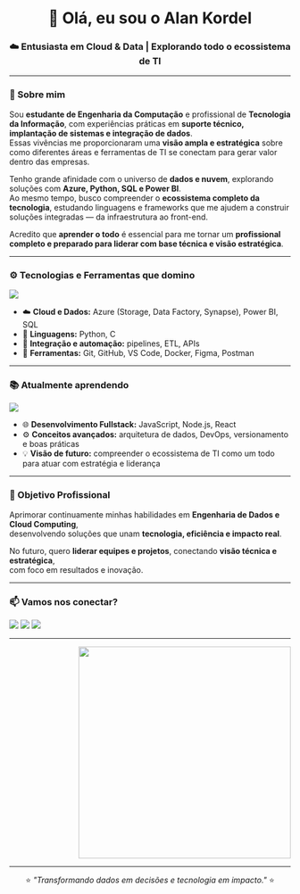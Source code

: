 <h1 align="center">👋 Olá, eu sou o Alan Kordel</h1>
<h3 align="center">☁️ Entusiasta em Cloud & Data | Explorando todo o ecossistema de TI</h3>

---

### 💼 Sobre mim

Sou **estudante de Engenharia da Computação** e profissional de **Tecnologia da Informação**, com experiências práticas em **suporte técnico, implantação de sistemas e integração de dados**.  
Essas vivências me proporcionaram uma **visão ampla e estratégica** sobre como diferentes áreas e ferramentas de TI se conectam para gerar valor dentro das empresas.  

Tenho grande afinidade com o universo de **dados e nuvem**, explorando soluções com **Azure, Python, SQL e Power BI**.  
Ao mesmo tempo, busco compreender o **ecossistema completo da tecnologia**, estudando linguagens e frameworks que me ajudem a construir soluções integradas — da infraestrutura ao front-end.  

Acredito que **aprender o todo** é essencial para me tornar um **profissional completo e preparado para liderar com base técnica e visão estratégica**.

---

### ⚙️ Tecnologias e Ferramentas que domino

<p align="left">
  <img src="https://skillicons.dev/icons?i=python,sql,azure,powerbi,git,github,vscode,figma,postman,docker" />
</p>

- ☁️ **Cloud e Dados:** Azure (Storage, Data Factory, Synapse), Power BI, SQL  
- 🐍 **Linguagens:** Python, C  
- 🧠 **Integração e automação:** pipelines, ETL, APIs  
- 🧩 **Ferramentas:** Git, GitHub, VS Code, Docker, Figma, Postman  

---

### 📚 Atualmente aprendendo

<p align="left">
  <img src="https://skillicons.dev/icons?i=js,nodejs,react,express,cpp" />
</p>

- 🌐 **Desenvolvimento Fullstack:** JavaScript, Node.js, React  
- ⚙️ **Conceitos avançados:** arquitetura de dados, DevOps, versionamento e boas práticas  
- 💡 **Visão de futuro:** compreender o ecossistema de TI como um todo para atuar com estratégia e liderança  

---

### 🎯 Objetivo Profissional

Aprimorar continuamente minhas habilidades em **Engenharia de Dados e Cloud Computing**,  
desenvolvendo soluções que unam **tecnologia, eficiência e impacto real**.  

No futuro, quero **liderar equipes e projetos**, conectando **visão técnica e estratégica**,  
com foco em resultados e inovação.

---

### 📫 Vamos nos conectar?

<p align="left">
  <a href="mailto:seu.email@exemplo.com"><img src="https://img.shields.io/badge/Gmail-D14836?style=for-the-badge&logo=gmail&logoColor=white" /></a>
  <a href="https://linkedin.com/in/alankordel"><img src="https://img.shields.io/badge/LinkedIn-0A66C2?style=for-the-badge&logo=linkedin&logoColor=white" /></a>
  <a href="https://github.com/AlanKordel"><img src="https://img.shields.io/badge/GitHub-333333?style=for-the-badge&logo=github&logoColor=white" /></a>
</p>

---

<p align="right">
  <img src="https://cdni.iconscout.com/illustration/premium/thumb/developer-working-on-laptop-illustration-download-in-svg-png-gif-file-formats--programmer-coder-coding-technology-illustrations-3859802.png?f=webp" width="380"/>
</p>

---

<p align="center">
  ⭐ <i>"Transformando dados em decisões e tecnologia em impacto."</i> ⭐
</p>
